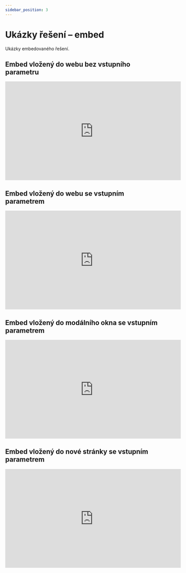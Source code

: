 ```yaml
---
sidebar_position: 3
---
```


# Ukázky řešení – embed

Ukázky embedovaného řešení.

## Embed vložený do webu bez vstupního parametru

<div class="video-container"><iframe width="560" height="315" src="https://www.youtube.com/embed/PEw1b4pw8KY?playlist=PEw1b4pw8KY&autoplay=1&loop=1&modestbranding=1&playsinline=1&fs=1" title="Embed vložený do webu bez vstupního parametru" frameborder="0" allow="accelerometer; autoplay; clipboard-write; encrypted-media; gyroscope; picture-in-picture" allowfullscreen></iframe></div>

## Embed vložený do webu se vstupním parametrem

<div class="video-container"><iframe width="560" height="315" src="https://www.youtube.com/embed/xH50vYejhK8?playlist=xH50vYejhK8&autoplay=1&loop=1&modestbranding=1&playsinline=1&fs=1" title="Embed vložený do webu se vstupním parametrem" frameborder="0" allow="accelerometer; autoplay; clipboard-write; encrypted-media; gyroscope; picture-in-picture" allowfullscreen></iframe></div>

## Embed vložený do modálního okna se vstupním parametrem

<div class="video-container"><iframe width="560" height="315" src="https://www.youtube.com/embed/DuEzWxwwcBk?playlist=DuEzWxwwcBk&autoplay=1&loop=1&modestbranding=1&playsinline=1&fs=1" title="Embed vložený do modálního okna se vstupním parametrem" frameborder="0" allow="accelerometer; autoplay; clipboard-write; encrypted-media; gyroscope; picture-in-picture" allowfullscreen></iframe></div>

## Embed vložený do nové stránky se vstupním parametrem

<div class="video-container"><iframe width="560" height="315" src="https://www.youtube.com/embed/La6NqiVWM-k?playlist=La6NqiVWM-k&autoplay=1&loop=1&modestbranding=1&playsinline=1&fs=1" title="Embed vložený do nové stránky se vstupním parametrem" frameborder="0" allow="accelerometer; autoplay; clipboard-write; encrypted-media; gyroscope; picture-in-picture" allowfullscreen></iframe></div>
